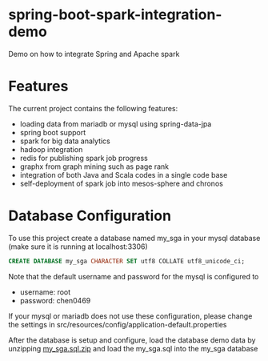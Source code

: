 # spring-boot-spark-integration-demo

Demo on how to integrate Spring and Apache spark

# Features

The current project contains the following features:

* loading data from mariadb or mysql using spring-data-jpa
* spring boot support 
* spark for big data analytics
* hadoop integration
* redis for publishing spark job progress
* graphx from graph mining such as page rank
* integration of both Java and Scala codes in a single code base
* self-deployment of spark job into mesos-sphere and chronos

# Database Configuration

To use this project create a database named my_sga in your mysql database (make sure it is running at localhost:3306)

```sql
CREATE DATABASE my_sga CHARACTER SET utf8 COLLATE utf8_unicode_ci;
```

Note that the default username and password for the mysql is configured to 

* username: root
* password: chen0469

If your mysql or mariadb does not use these configuration, please change the settings in src/resources/config/application-default.properties

After the database is setup and configure, load the database demo data by unzipping [my_sga.sql.zip](my_sga.sql.zip)
and load the my_sga.sql into the my_sga database
